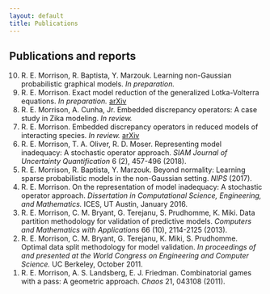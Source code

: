 ```yaml
---
layout: default
title: Publications
---
```

## Publications and reports
<ol reversed>
<li> R. E. Morrison, R. Baptista, Y. Marzouk. Learning non-Gaussian probabilistic graphical models. <i>In preparation.</i></li>
<li> R. E. Morrison. Exact model reduction of the generalized Lotka-Volterra equations. <i>In preparation. </i> <a href="https://arxiv.org/abs/1909.13837">arXiv</a> </li>
<li> R. E. Morrison, A. Cunha, Jr. Embedded discrepancy operators: A case study in Zika modeling. <i> In review.</i></li>
<li> R. E. Morrison. Embedded discrepancy operators in reduced models of interacting species. <i>In review. </i> <a href="https://arxiv.org/abs/1910.08191">arXiv</a> </li>
<li> R. E. Morrison, T. A. Oliver, R. D. Moser. Representing model inadequacy:
A stochastic operator approach. <i>SIAM Journal of Uncertainty Quantification</i> 6
(2), 457-496 (2018).</li> <!-- Arxiv: *arxiv.org/abs/1604.01651v3* -->
<li> R. E. Morrison, R. Baptista, Y. Marzouk. Beyond normality: Learning sparse
probabilistic models in the non-Gaussian setting. <i>NIPS</i> (2017).</li>
<li> R. E. Morrison. On the representation of model inadequacy: A stochastic operator approach. <i>Dissertation in Computational Science, Engineering, and
    Mathematics.</i> ICES, UT Austin, January 2016.</li>
<li> R. E. Morrison, C. M. Bryant, G. Terejanu, S. Prudhomme, K. Miki. Data
partition methodology for validation of predictive models. <i>Computers and
Mathematics with Applications</i> 66 (10), 2114-2125 (2013).</li>
<li> R. E. Morrison, C. M. Bryant, G. Terejanu, K. Miki, S. Prudhomme.
Optimal data split methodology for model validation. <i>In proceedings of and
presented at the World Congress on Engineering and Computer Science.</i> UC
Berkeley, October 2011.</li>
<li> R. E. Morrison, A. S. Landsberg, E. J. Friedman. Combinatorial games with
a pass: A geometric approach. <i>Chaos</i>  21, 043108 (2011).</li>
</ol>
